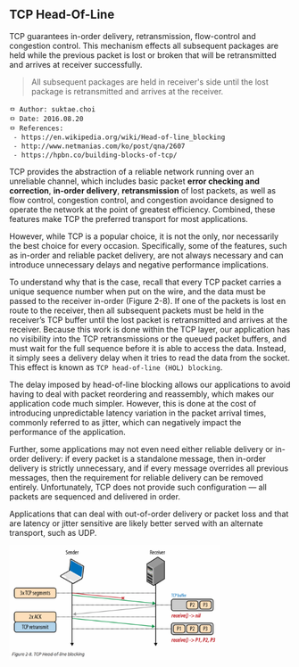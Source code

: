 ## TCP Head-Of-Line
TCP guarantees in-order delivery, retransmission, flow-control and congestion control. This mechanism effects all subsequent packages are held while the previous packet is lost or broken that will be retransmitted and arrives at receiver successfully.

> All subsequent packages are held in receiver's side until the lost package is retransmitted and arrives at the receiver.

```
ㅁ Author: suktae.choi
ㅁ Date: 2016.08.20
ㅁ References:
 - https://en.wikipedia.org/wiki/Head-of-line_blocking
 - http://www.netmanias.com/ko/post/qna/2607
 - https://hpbn.co/building-blocks-of-tcp/
```

TCP provides the abstraction of a reliable network running over an unreliable channel, which includes basic packet **error checking and correction**, **in-order delivery**, **retransmission** of lost packets, as well as flow control, congestion control, and congestion avoidance designed to operate the network at the point of greatest efficiency. Combined, these features make TCP the preferred transport for most applications.

However, while TCP is a popular choice, it is not the only, nor necessarily the best choice for every occasion. Specifically, some of the features, such as in-order and reliable packet delivery, are not always necessary and can introduce unnecessary delays and negative performance implications.

To understand why that is the case, recall that every TCP packet carries a unique sequence number when put on the wire, and the data must be passed to the receiver in-order (Figure 2-8). If one of the packets is lost en route to the receiver, then all subsequent packets must be held in the receiver’s TCP buffer until the lost packet is retransmitted and arrives at the receiver. Because this work is done within the TCP layer, our application has no visibility into the TCP retransmissions or the queued packet buffers, and must wait for the full sequence before it is able to access the data. Instead, it simply sees a delivery delay when it tries to read the data from the socket. This effect is known as `TCP head-of-line (HOL) blocking`.

The delay imposed by head-of-line blocking allows our applications to avoid having to deal with packet reordering and reassembly, which makes our application code much simpler. However, this is done at the cost of introducing unpredictable latency variation in the packet arrival times, commonly referred to as jitter, which can negatively impact the performance of the application.

Further, some applications may not even need either reliable delivery or in-order delivery: if every packet is a standalone message, then in-order delivery is strictly unnecessary, and if every message overrides all previous messages, then the requirement for reliable delivery can be removed entirely. Unfortunately, TCP does not provide such configuration — all packets are sequenced and delivered in order.

Applications that can deal with out-of-order delivery or packet loss and that are latency or jitter sensitive are likely better served with an alternate transport, such as UDP.

<img src="images/Screen%20Shot%202016-08-20%20at%2019.54.48.png" width="75%">
